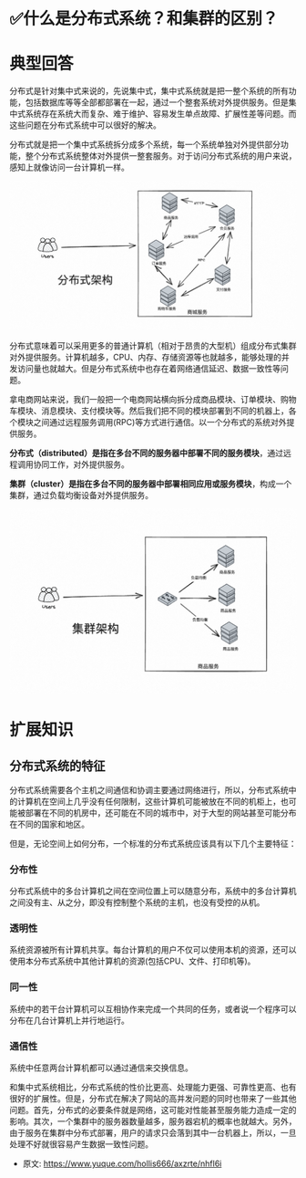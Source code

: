 # ✅什么是分布式系统？和集群的区别？
<!--page header-->

<a name="xWZvg"></a>
# 典型回答

分布式是针对集中式来说的，先说集中式，集中式系统就是把一整个系统的所有功能，包括数据库等等全部都部署在一起，通过一个整套系统对外提供服务。但是集中式系统存在系统大而复杂、难于维护、容易发生单点故障、扩展性差等问题。而这些问题在分布式系统中可以很好的解决。

分布式就是把一个集中式系统拆分成多个系统，每一个系统单独对外提供部分功能，整个分布式系统整体对外提供一整套服务。对于访问分布式系统的用户来说，感知上就像访问一台计算机一样。

![image.png](./img/FbKUalIJPJpSI4D9/1685965977384-f8290f63-2a0c-4b21-8af3-046801d1e4d4-103076.png)

分布式意味着可以采用更多的普通计算机（相对于昂贵的大型机）组成分布式集群对外提供服务。计算机越多，CPU、内存、存储资源等也就越多，能够处理的并发访问量也就越大。但是分布式系统中也存在着网络通信延迟、数据一致性等问题。

拿电商网站来说，我们一般把一个电商网站横向拆分成商品模块、订单模块、购物车模块、消息模块、支付模块等。然后我们把不同的模块部署到不同的机器上，各个模块之间通过远程服务调用(RPC)等方式进行通信。以一个分布式的系统对外提供服务。

**分布式（distributed）**是指在多台不同的服务器中部署**不同的服务模块**，通过远程调用协同工作，对外提供服务。

**集群（cluster）**是指在多台不同的服务器中部署**相同应用或服务模块**，构成一个集群，通过负载均衡设备对外提供服务。

![image.png](./img/FbKUalIJPJpSI4D9/1685965989531-5ec36e7d-8b83-472a-8d18-6fe0715c13fb-428822.png)

<a name="IH6hn"></a>
# 扩展知识

<a name="LglpW"></a>
## 分布式系统的特征

分布式系统需要各个主机之间通信和协调主要通过网络进行，所以，分布式系统中的计算机在空间上几乎没有任何限制，这些计算机可能被放在不同的机柜上，也可能被部署在不同的机房中，还可能在不同的城市中，对于大型的网站甚至可能分布在不同的国家和地区。

但是，无论空间上如何分布，一个标准的分布式系统应该具有以下几个主要特征：
<a name="FmY5V"></a>
### 分布性
分布式系统中的多台计算机之间在空间位置上可以随意分布，系统中的多台计算机之间没有主、从之分，即没有控制整个系统的主机，也没有受控的从机。
<a name="bYBQH"></a>
### 透明性
系统资源被所有计算机共享。每台计算机的用户不仅可以使用本机的资源，还可以使用本分布式系统中其他计算机的资源(包括CPU、文件、打印机等)。
<a name="uXfxD"></a>
### 同一性
系统中的若干台计算机可以互相协作来完成一个共同的任务，或者说一个程序可以分布在几台计算机上并行地运行。
<a name="EQDzW"></a>
### 通信性

系统中任意两台计算机都可以通过通信来交换信息。

和集中式系统相比，分布式系统的性价比更高、处理能力更强、可靠性更高、也有很好的扩展性。但是，分布式在解决了网站的高并发问题的同时也带来了一些其他问题。首先，分布式的必要条件就是网络，这可能对性能甚至服务能力造成一定的影响。其次，一个集群中的服务器数量越多，服务器宕机的概率也就越大。另外，由于服务在集群中分布式部署，用户的请求只会落到其中一台机器上，所以，一旦处理不好就很容易产生数据一致性问题。







<!--page footer-->
- 原文: <https://www.yuque.com/hollis666/axzrte/nhfl6i>